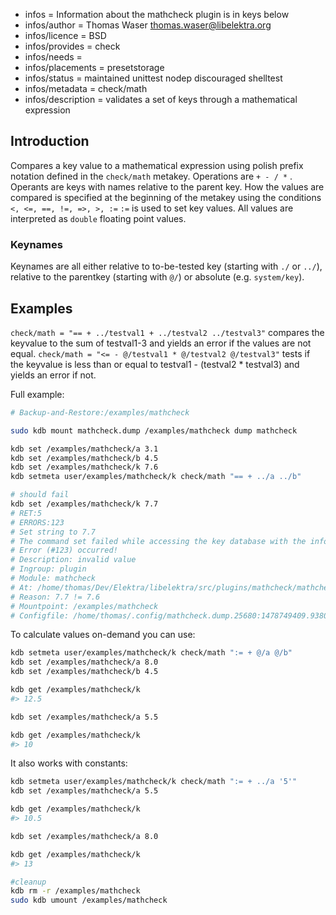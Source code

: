 - infos = Information about the mathcheck plugin is in keys below
- infos/author = Thomas Waser <thomas.waser@libelektra.org>
- infos/licence = BSD
- infos/provides = check
- infos/needs =
- infos/placements = presetstorage
- infos/status = maintained unittest nodep discouraged shelltest
- infos/metadata = check/math
- infos/description = validates a set of keys through a mathematical expression

## Introduction

Compares a key value to a mathematical expression using polish prefix notation defined in the `check/math` metakey.
Operations are `+ - / *` . Operants are keys with names relative to the parent key.
How the values are compared is specified at the beginning of the metakey using the conditions `<, <=, ==, !=, =>, >, :=`
`:=` is used to set key values.
All values are interpreted as `double` floating point values.

### Keynames

Keynames are all either relative to to-be-tested key (starting with `./` or `../`), relative to the parentkey (starting with `@/`) or absolute (e.g. `system/key`).

## Examples

`check/math = "== + ../testval1 + ../testval2 ../testval3"` compares the keyvalue to the sum of testval1-3 and yields an error if the values are not equal.
`check/math = "<= - @/testval1 * @/testval2 @/testval3"` tests if the keyvalue is less than or equal to testval1 - (testval2 * testval3) and yields an error if not.

Full example:
```sh
# Backup-and-Restore:/examples/mathcheck

sudo kdb mount mathcheck.dump /examples/mathcheck dump mathcheck

kdb set /examples/mathcheck/a 3.1
kdb set /examples/mathcheck/b 4.5
kdb set /examples/mathcheck/k 7.6
kdb setmeta user/examples/mathcheck/k check/math "== + ../a ../b"

# should fail
kdb set /examples/mathcheck/k 7.7
# RET:5
# ERRORS:123
# Set string to 7.7
# The command set failed while accessing the key database with the info:
# Error (#123) occurred!
# Description: invalid value
# Ingroup: plugin
# Module: mathcheck
# At: /home/thomas/Dev/Elektra/libelektra/src/plugins/mathcheck/mathcheck.c:399
# Reason: 7.7 != 7.6
# Mountpoint: /examples/mathcheck
# Configfile: /home/thomas/.config/mathcheck.dump.25680:1478749409.938013.tmp
```
To calculate values on-demand you can use:
```sh
kdb setmeta user/examples/mathcheck/k check/math ":= + @/a @/b"
kdb set /examples/mathcheck/a 8.0
kdb set /examples/mathcheck/b 4.5

kdb get /examples/mathcheck/k
#> 12.5

kdb set /examples/mathcheck/a 5.5

kdb get /examples/mathcheck/k
#> 10
```
It also works with constants:
```sh
kdb setmeta user/examples/mathcheck/k check/math ":= + ../a '5'"
kdb set /examples/mathcheck/a 5.5

kdb get /examples/mathcheck/k
#> 10.5

kdb set /examples/mathcheck/a 8.0

kdb get /examples/mathcheck/k
#> 13

#cleanup
kdb rm -r /examples/mathcheck
sudo kdb umount /examples/mathcheck
```
